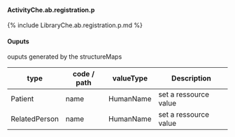 #### ActivityChe.ab.registration.p

{% include LibraryChe.ab.registration.p.md %}
#### Ouputs

ouputs generated by the structureMaps

| type | code / path | valueType | Description |
|---|---|---|---|
| Patient | name | HumanName | set a ressource value |
| RelatedPerson | name | HumanName | set a ressource value |

